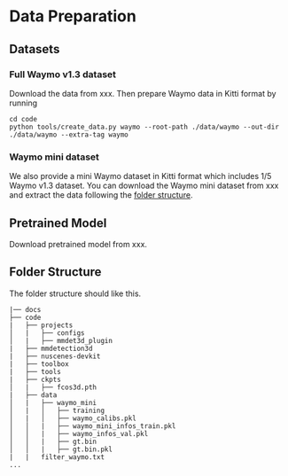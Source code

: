 # Data Preparation

## Datasets

### Full Waymo v1.3 dataset
Download the data from xxx. Then prepare Waymo data in Kitti format by running
```shell
cd code
python tools/create_data.py waymo --root-path ./data/waymo --out-dir ./data/waymo --extra-tag waymo
```

### Waymo mini dataset
We also provide a mini Waymo dataset in Kitti format which includes 1/5 Waymo v1.3 dataset.
You can download the Waymo mini dataset from xxx and extract the data following the [folder structure](#structure). 

## Pretrained Model

Download pretrained model from xxx.

## <div id='structure'>Folder Structure</div>
The folder structure should like this.
```
|── docs
├── code
|   ├── projects
│   |   ├── configs
│   |   ├── mmdet3d_plugin
|   ├── mmdetection3d
|   ├── nuscenes-devkit
|   ├── toolbox
|   ├── tools
|   ├── ckpts
│   |   ├── fcos3d.pth
|   ├── data
│   |   ├── waymo_mini
│   |   │   ├── training
│   |   │   ├── waymo_calibs.pkl
│   │   |   ├── waymo_mini_infos_train.pkl
│   │   |   ├── waymo_infos_val.pkl
│   │   |   ├── gt.bin
│   │   |   ├── gt.bin.pkl
|   |   filter_waymo.txt
...
```


<!-- # 这个命令会最后生成一个bin的文件，代码会输出这个bin的路径，会在test/$CONFIG_NAME 下面
./tools/dist_test_video.sh ./projects/configs/waymo/waymo_imp.py ./path/to/ckpt.pth 8

# 然后用下面的命令获得最终结果

python ./projects/mmdet3d_plugin/datasets/eval_waymo.py  -b path/to/bin

# note:两个代码串在一起，一直跑不起来
``` -->